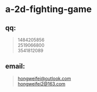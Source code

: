 # a-2d-fighting-game

qq:
-
>1484205856\
>2519066800\
>3541812089

email:
-
>hongweifei@outlook.com\
>hongweifei2@163.com

